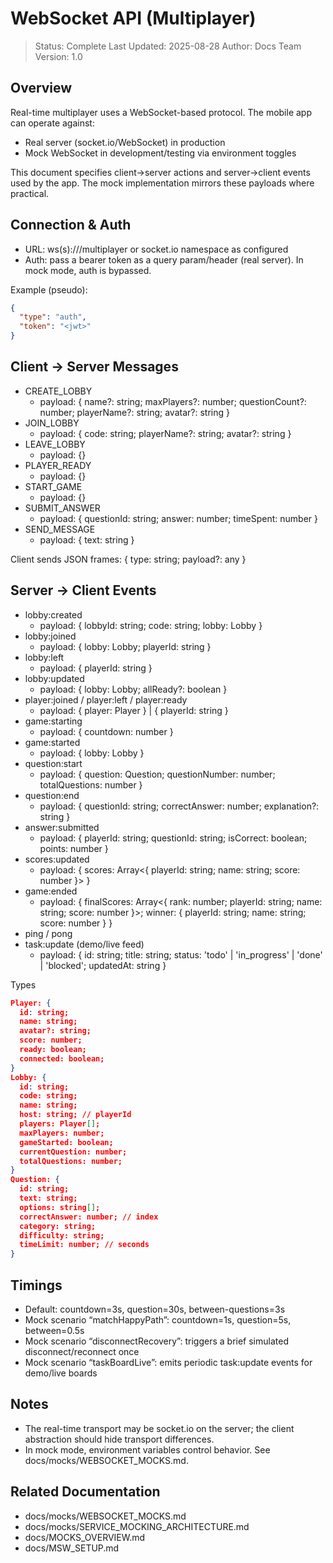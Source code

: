 # WebSocket API (Multiplayer)

> Status: Complete
> Last Updated: 2025-08-28
> Author: Docs Team
> Version: 1.0

## Overview

Real-time multiplayer uses a WebSocket-based protocol. The mobile app can operate against:

- Real server (socket.io/WebSocket) in production
- Mock WebSocket in development/testing via environment toggles

This document specifies client→server actions and server→client events used by the app. The mock implementation mirrors these payloads where practical.

## Connection & Auth

- URL: ws(s)://<host>/multiplayer or socket.io namespace as configured
- Auth: pass a bearer token as a query param/header (real server). In mock mode, auth is bypassed.

Example (pseudo):

```json path=null start=null
{
  "type": "auth",
  "token": "<jwt>"
}
```

## Client → Server Messages

- CREATE_LOBBY
  - payload: { name?: string; maxPlayers?: number; questionCount?: number; playerName?: string; avatar?: string }
- JOIN_LOBBY
  - payload: { code: string; playerName?: string; avatar?: string }
- LEAVE_LOBBY
  - payload: {}
- PLAYER_READY
  - payload: {}
- START_GAME
  - payload: {}
- SUBMIT_ANSWER
  - payload: { questionId: string; answer: number; timeSpent: number }
- SEND_MESSAGE
  - payload: { text: string }

Client sends JSON frames: { type: string; payload?: any }

## Server → Client Events

- lobby:created
  - payload: { lobbyId: string; code: string; lobby: Lobby }
- lobby:joined
  - payload: { lobby: Lobby; playerId: string }
- lobby:left
  - payload: { playerId: string }
- lobby:updated
  - payload: { lobby: Lobby; allReady?: boolean }
- player:joined / player:left / player:ready
  - payload: { player: Player } | { playerId: string }
- game:starting
  - payload: { countdown: number }
- game:started
  - payload: { lobby: Lobby }
- question:start
  - payload: { question: Question; questionNumber: number; totalQuestions: number }
- question:end
  - payload: { questionId: string; correctAnswer: number; explanation?: string }
- answer:submitted
  - payload: { playerId: string; questionId: string; isCorrect: boolean; points: number }
- scores:updated
  - payload: { scores: Array<{ playerId: string; name: string; score: number }> }
- game:ended
  - payload: { finalScores: Array<{ rank: number; playerId: string; name: string; score: number }>; winner: { playerId: string; name: string; score: number } }
- ping / pong
- task:update (demo/live feed)
  - payload: { id: string; title: string; status: 'todo' | 'in_progress' | 'done' | 'blocked'; updatedAt: string }

Types

```json path=null start=null
Player: {
  id: string;
  name: string;
  avatar?: string;
  score: number;
  ready: boolean;
  connected: boolean;
}
Lobby: {
  id: string;
  code: string;
  name: string;
  host: string; // playerId
  players: Player[];
  maxPlayers: number;
  gameStarted: boolean;
  currentQuestion: number;
  totalQuestions: number;
}
Question: {
  id: string;
  text: string;
  options: string[];
  correctAnswer: number; // index
  category: string;
  difficulty: string;
  timeLimit: number; // seconds
}
```

## Timings

- Default: countdown=3s, question=30s, between-questions=3s
- Mock scenario “matchHappyPath”: countdown=1s, question=5s, between=0.5s
- Mock scenario “disconnectRecovery”: triggers a brief simulated disconnect/reconnect once
- Mock scenario “taskBoardLive”: emits periodic task:update events for demo/live boards

## Notes

- The real-time transport may be socket.io on the server; the client abstraction should hide transport differences.
- In mock mode, environment variables control behavior. See docs/mocks/WEBSOCKET_MOCKS.md.

## Related Documentation

- docs/mocks/WEBSOCKET_MOCKS.md
- docs/mocks/SERVICE_MOCKING_ARCHITECTURE.md
- docs/MOCKS_OVERVIEW.md
- docs/MSW_SETUP.md
